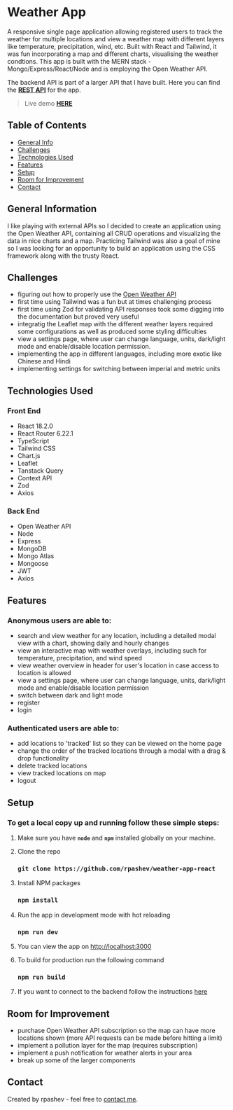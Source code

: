 # Weather App

A responsive single page application allowing registered users to track the weather for multiple locations and view a weather map with different layers like temperature, precipitation, wind, etc. Built with React and Tailwind, it was fun incorporating a map and different charts, visualising the weather condtions.
This app is built with the MERN stack - Mongo/Express/React/Node and is employing the Open Weather API.

The backend API is part of a larger API that I have built. Here you can find the **[REST API](https://github.com/rpashev/journal-app-REST)** for the app.

> Live demo **[HERE](https://weather-app-react-tw.netlify.app/)**

## Table of Contents

- [General Info](#general-information)
- [Challenges](#challenges)
- [Technologies Used](#technologies-used)
- [Features](#features)
- [Setup](#setup)
- [Room for Improvement](#room-for-improvement)
- [Contact](#contact)

## General Information

I like playing with external APIs so I decided to create an application using the Open Weather API, containing all CRUD operations and visualizing the data in nice charts and a map. Practicing Tailwind was also a goal of mine so I was looking for an opportunity to build an application using the CSS framework along with the trusty React.

## Challenges

- figuring out how to properly use the [Open Weather API](https://openweathermap.org/)
- first time using Tailwind was a fun but at times challenging process
- first time using Zod for validating API responses took some digging into the documentation but proved very useful
- integratig the Leaflet map with the different weather layers required some configurations as well as produced some styling difficulties
- view a settings page, where user can change language, units, dark/light mode and enable/disable location permission.
- implementing the app in different languages, including more exotic like Chinese and Hindi
- implementing settings for switching between imperial and metric units

## Technologies Used

### Front End

- React 18.2.0
- React Router 6.22.1
- TypeScript
- Tailwind CSS
- Chart.js
- Leaflet
- Tanstack Query
- Context API
- Zod
- Axios

### Back End

- Open Weather API
- Node
- Express
- MongoDB
- Mongo Atlas
- Mongoose
- JWT
- Axios

## Features

### Anonymous users are able to:

- search and view weather for any location, including a detailed modal view with a chart, showing daily and hourly changes
- view an interactive map with weather overlays, including such for temperature, precipitation, and wind speed
- view weather overview in header for user's location in case access to location is allowed
- view a settings page, where user can change language, units, dark/light mode and enable/disable location permission
- switch between dark and light mode
- register
- login

### Authenticated users are able to:

- add locations to 'tracked' list so they can be viewed on the home page
- change the order of the tracked locations through a modal with a drag & drop functionality
- delete tracked locations
- view tracked locations on map
- logout

## Setup

### To get a local copy up and running follow these simple steps:

1. Make sure you have **`node`** and **`npm`** installed globally on your machine.

2. Clone the repo

   ### `git clone https://github.com/rpashev/weather-app-react`

3. Install NPM packages

   ### `npm install`

4. Run the app in development mode with hot reloading

   ### `npm run dev`

5. You can view the app on [http://localhost:3000](http://localhost:3000)

6. To build for production run the following command
   ### `npm run build`
7. If you want to connect to the backend follow the instructions [here](https://github.com/rpashev/journal-app-REST/#readme)

## Room for Improvement

- purchase Open Weather API subscription so the map can have more locations shown (more API requests can be made before hitting a limit)
- implement a pollution layer for the map (requires subscription)
- implement a push notification for weather alerts in your area
- break up some of the larger components

## Contact

Created by rpashev - feel free to [contact me](https://www.rpashev.com/).
